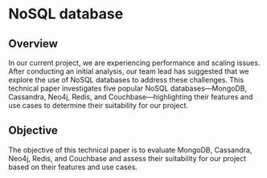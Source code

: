 # NoSQL database

## Overview

In our current project, we are experiencing performance and scaling issues. After conducting an initial analysis, our team lead has suggested that we explore the use of NoSQL databases to address these challenges. This technical paper investigates five popular NoSQL databases—MongoDB, Cassandra, Neo4j, Redis, and Couchbase—highlighting their features and use cases to determine their suitability for our project.

## Objective

The objective of this technical paper is to evaluate MongoDB, Cassandra, Neo4j, Redis, and Couchbase and assess their suitability for our project based on their features and use cases.
